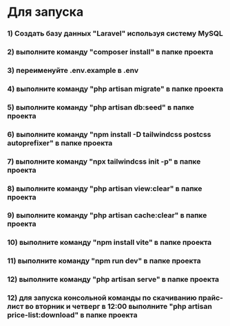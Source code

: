 # Для запуска
### 1) Создать базу данных "Laravel" используя систему MySQL
### 2) выполните команду "composer install" в папке проекта
### 3) переименуйте .env.example в .env
### 4) выполните команду "php artisan migrate" в папке проекта
### 5) выполните команду "php artisan db:seed" в папке проекта
### 6) выполните команду "npm install -D tailwindcss postcss autoprefixer" в папке проекта
### 7) выполните команду "npx tailwindcss init -p" в папке проекта
### 8) выполните команду "php artisan view:clear" в папке проекта
### 9) выполните команду "php artisan cache:clear" в папке проекта
### 10) выполните команду "npm install vite" в папке проекта
### 11) выполните команду "npm run dev" в папке проекта
### 12) выполните команду "php artisan serve" в папке проекта
### 12) для запуска консольной команды по скачиванию прайс-лист во вторник и четверг в 12:00 выполните "php artisan price-list:download" в папке проекта